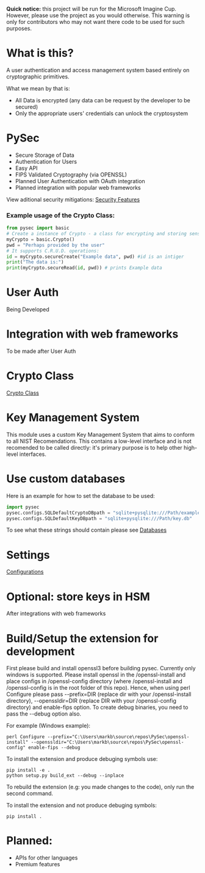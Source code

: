 **Quick notice:** this project will be run for the Microsoft Imagine Cup. However, please use the project as you would otherwise. This warning is only for contributors who may not want there code to be used for such purposes.

# What is this?

A user authentication and access management system based entirely on cryptographic primitives.

What we mean by that is:
- All Data is encrypted (any data can be request by the developer to be secured)
- Only the appropriate users' credentials can unlock the cryptosystem

# PySec
- Secure Storage of Data
- Authentication for Users
- Easy API
- FIPS Validated Cryptography (via OPENSSL)
- Planned User Authentication with OAuth integration
- Planned integration with popular web frameworks

View aditional security mitigations: [Security Features](security/sec_feature_plan.md)

### Example usage of the Crypto Class:
```python
from pysec import basic
# Create a instance of Crypto - a class for encrypting and storing sensitive data.
myCrypto = basic.Crypto()
pwd = "Perhaps provided by the user"
# It supports C.R.U.D. operations:
id = myCrypto.secureCreate("Example data", pwd) #id is an intiger
print("The data is:")
print(myCrypto.secureRead(id, pwd)) # prints Example data
```

# User Auth
Being Developed

# Integration with web frameworks
To be made after User Auth

# Crypto Class
[Crypto Class](README-CRYPTO.md)

# Key Management System
This module uses a custom Key Management System that aims to conform to all NIST Recomendations. This contains a low-level interface and is not recomended to be called directly: it's primary purpose is to help other high-level interfaces.

# Use custom databases
Here is an example for how to set the database to be used:
```python
import pysec
pysec.configs.SQLDefaultCryptoDBpath = "sqlite+pysqlite:///Path/example.db"
pysec.configs.SQLDefaultKeyDBpath = "sqlite+pysqlite:///Path/key.db"
```
To see what these strings should contain please see [Databases](README-DATABASES.md)

# Settings
[Configurations](README-CONFIGS.md)

# Optional: store keys in HSM
After integrations with web frameworks

# Build/Setup the extension for development
First please build and install openssl3 before building pysec. Currently only windows is supported. Please install openssl in the /openssl-install and place configs in /openssl-config directory (where /openssl-install and /openssl-config is in the root folder of this repo). Hence, when using perl Configure please pass --prefix=DIR (replace dir with your /openssl-install directory), --openssldir=DIR (replace DIR with your /openssl-config directory) and enable-fips option.
To create debug binaries, you need to pass the --debug option also.

For example (Windows example):
```shell
perl Configure --prefix="C:\Users\markb\source\repos\PySec\openssl-install" --openssldir="C:\Users\markb\source\repos\PySec\openssl-config" enable-fips --debug
```

To install the extension and produce debuging symbols use:
```shell
pip install -e .
python setup.py build_ext --debug --inplace
```
To rebuild the extension (e.g: you made changes to the code), only run the second command.

To install the extension and not produce debuging symbols:
```shell
pip install .
```

# Planned:
- APIs for other languages
- Premium features